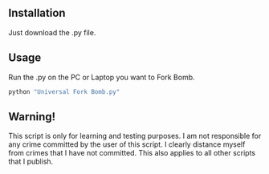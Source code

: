 ## Installation

Just download the .py file.

## Usage

Run the .py on the PC or Laptop you want to Fork Bomb.

```bash
python "Universal Fork Bomb.py"
```


## Warning!

This script is only for learning and testing purposes. I am not responsible for any crime committed by the user of this script. I clearly distance myself from crimes that I have not committed. This also applies to all other scripts that I publish.
